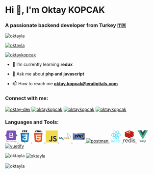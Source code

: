 <h1>Hi 👋, I'm Oktay KOPCAK</h1>
<h3>A passionate backend developer from Turkey 🇹🇷</h3>

<p align="left"> <img src="https://komarev.com/ghpvc/?username=oktayla&label=Profile%20views&color=0e75b6&style=flat" alt="oktayla" /> </p>

<p align="left"> <a href="https://github.com/ryo-ma/github-profile-trophy"><img src="https://github-profile-trophy.vercel.app/?username=oktayla" alt="oktayla" /></a> </p>

<p align="left"> <a href="https://twitter.com/oktaykopcak" target="blank"><img src="https://img.shields.io/twitter/follow/oktaykopcak?logo=twitter&style=for-the-badge" alt="oktaykopcak" /></a> </p>

- 🌱 I’m currently learning **redux**

- 💬 Ask me about **php and javascript**

- 📫 How to reach me **oktay.kopcak@endigitals.com**

<h3 align="left">Connect with me:</h3>
<p align="left">
<a href="https://codepen.io/oktay-dev" target="blank"><img align="center" src="https://raw.githubusercontent.com/rahuldkjain/github-profile-readme-generator/master/src/images/icons/Social/codepen.svg" alt="oktay-dev" height="30" width="40" /></a>
<a href="https://twitter.com/oktaykopcak" target="blank"><img align="center" src="https://raw.githubusercontent.com/rahuldkjain/github-profile-readme-generator/master/src/images/icons/Social/twitter.svg" alt="oktaykopcak" height="30" width="40" /></a>
<a href="https://linkedin.com/in/oktaykopcak" target="blank"><img align="center" src="https://raw.githubusercontent.com/rahuldkjain/github-profile-readme-generator/master/src/images/icons/Social/linked-in-alt.svg" alt="oktaykopcak" height="30" width="40" /></a>
<a href="https://instagram.com/oktaykopcak" target="blank"><img align="center" src="https://raw.githubusercontent.com/rahuldkjain/github-profile-readme-generator/master/src/images/icons/Social/instagram.svg" alt="oktaykopcak" height="30" width="40" /></a>
</p>

<h3 align="left">Languages and Tools:</h3>
<p align="left"> <a href="https://getbootstrap.com" target="_blank" rel="noreferrer"> <img src="https://raw.githubusercontent.com/devicons/devicon/master/icons/bootstrap/bootstrap-plain-wordmark.svg" alt="bootstrap" width="40" height="40"/> </a> <a href="https://www.w3schools.com/css/" target="_blank" rel="noreferrer"> <img src="https://raw.githubusercontent.com/devicons/devicon/master/icons/css3/css3-original-wordmark.svg" alt="css3" width="40" height="40"/> </a> <a href="https://www.w3.org/html/" target="_blank" rel="noreferrer"> <img src="https://raw.githubusercontent.com/devicons/devicon/master/icons/html5/html5-original-wordmark.svg" alt="html5" width="40" height="40"/> </a> <a href="https://developer.mozilla.org/en-US/docs/Web/JavaScript" target="_blank" rel="noreferrer"> <img src="https://raw.githubusercontent.com/devicons/devicon/master/icons/javascript/javascript-original.svg" alt="javascript" width="40" height="40"/> </a> <a href="https://www.mysql.com/" target="_blank" rel="noreferrer"> <img src="https://raw.githubusercontent.com/devicons/devicon/master/icons/mysql/mysql-original-wordmark.svg" alt="mysql" width="40" height="40"/> </a> <a href="https://www.php.net" target="_blank" rel="noreferrer"> <img src="https://raw.githubusercontent.com/devicons/devicon/master/icons/php/php-original.svg" alt="php" width="40" height="40"/> </a> <a href="https://postman.com" target="_blank" rel="noreferrer"> <img src="https://www.vectorlogo.zone/logos/getpostman/getpostman-icon.svg" alt="postman" width="40" height="40"/> </a> <a href="https://reactjs.org/" target="_blank" rel="noreferrer"> <img src="https://raw.githubusercontent.com/devicons/devicon/master/icons/react/react-original-wordmark.svg" alt="react" width="40" height="40"/> </a> <a href="https://redis.io" target="_blank" rel="noreferrer"> <img src="https://raw.githubusercontent.com/devicons/devicon/master/icons/redis/redis-original-wordmark.svg" alt="redis" width="40" height="40"/> </a> <a href="https://vuejs.org/" target="_blank" rel="noreferrer"> <img src="https://raw.githubusercontent.com/devicons/devicon/master/icons/vuejs/vuejs-original-wordmark.svg" alt="vuejs" width="40" height="40"/> </a> <a href="https://vuetifyjs.com/en/" target="_blank" rel="noreferrer"> <img src="https://bestofjs.org/logos/vuetify.svg" alt="vuetify" width="40" height="40"/> </a> </p>

<p><img align="left" src="https://github-readme-stats.vercel.app/api/top-langs?username=oktayla&show_icons=true&locale=en&layout=compact" alt="oktayla" /></p>

<p>&nbsp;<img align="center" src="https://github-readme-stats.vercel.app/api?username=oktayla&show_icons=true&locale=en" alt="oktayla" /></p>

<p><img align="center" src="https://github-readme-streak-stats.herokuapp.com/?user=oktayla&" alt="oktayla" /></p>
